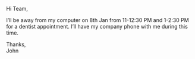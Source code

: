 



Hi Team, 

I’ll be away from my computer on 8th Jan from 11-12:30 PM and 1-2:30 PM for a dentist appointment. I’ll have my company phone with me during this time. 

Thanks,  
John

